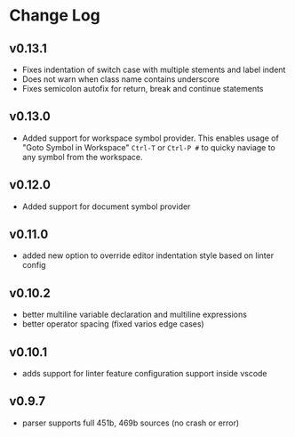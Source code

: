 # Change Log

## v0.13.1

- Fixes indentation of switch case with multiple stements and label indent
- Does not warn when class name contains underscore 
- Fixes semicolon autofix for return, break and continue statements

## v0.13.0

- Added support for workspace symbol provider. This enables usage of "Goto
  Symbol in Workspace" `Ctrl-T` or `Ctrl-P #` to quicky naviage to any 
  symbol from the workspace.

## v0.12.0

- Added support for document symbol provider

## v0.11.0

- added new option to override editor indentation style based on linter config

## v0.10.2

- better multiline variable declaration and multiline expressions
- better operator spacing (fixed varios edge cases)

## v0.10.1

- adds support for linter feature configuration support inside vscode

## v0.9.7

- parser supports full 451b, 469b sources (no crash or error)
